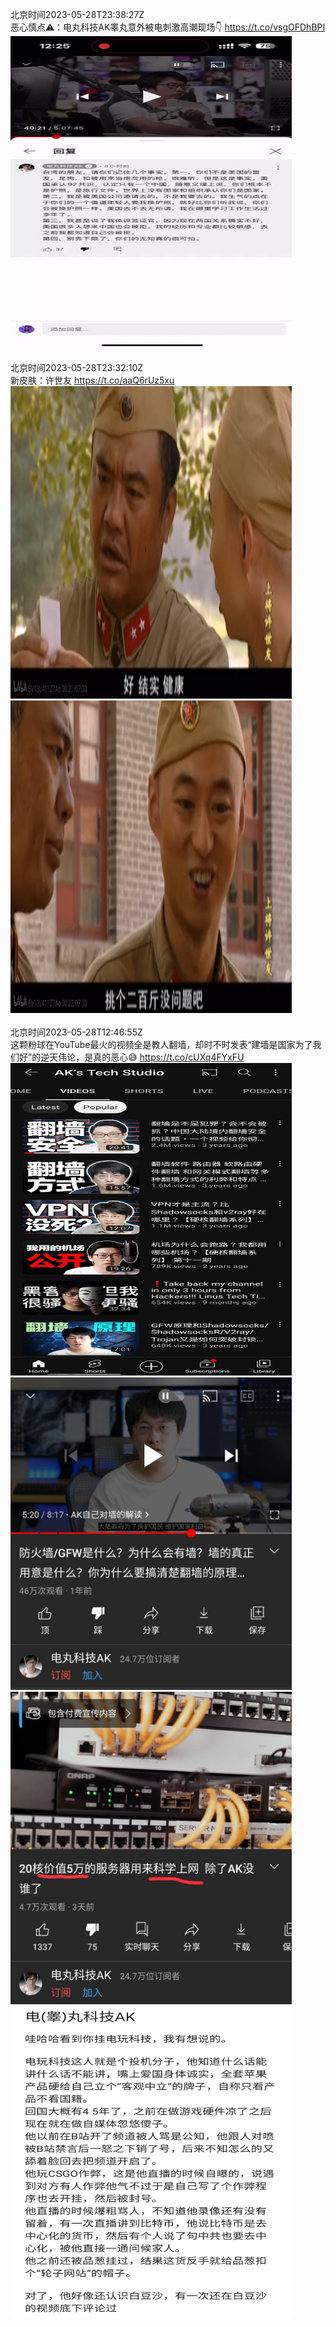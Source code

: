 北京时间2023-05-28T23:38:27Z<br>恶心慎点⚠：电丸科技AK睾丸意外被电刺激高潮现场👇 https://t.co/vsgOFDhBPI<br><img src='/temp/video/2023/u-Month-5/aw-Day-28/GFWfrog/1662845801746366465_0.jpg' width='450' height='500'><br><br>北京时间2023-05-28T23:32:10Z<br>新皮肤：许世友 https://t.co/aaQ6rUz5xu<br><img src='/temp/image/2023/u-Month-5/1662844218954448897_0.jpg' width='450' height='500'><img src='/temp/image/2023/u-Month-5/1662844218954448897_1.jpg' width='450' height='500'><br><br>北京时间2023-05-28T12:46:55Z<br>这颗粉球在YouTube最火的视频全是教人翻墙，却时不时发表“建墙是国家为了我们好”的逆天伟论，是真的恶心😅 https://t.co/cUXq4FYxFU<br><img src='/temp/image/2023/u-Month-5/1662681837964087297_0.jpg' width='450' height='500'><img src='/temp/image/2023/u-Month-5/1662681837964087297_1.jpg' width='450' height='500'><img src='/temp/image/2023/u-Month-5/1662681837964087297_2.jpg' width='450' height='500'><img src='/temp/image/2023/u-Month-5/1662681837964087297_3.jpg' width='450' height='500'><br><br>